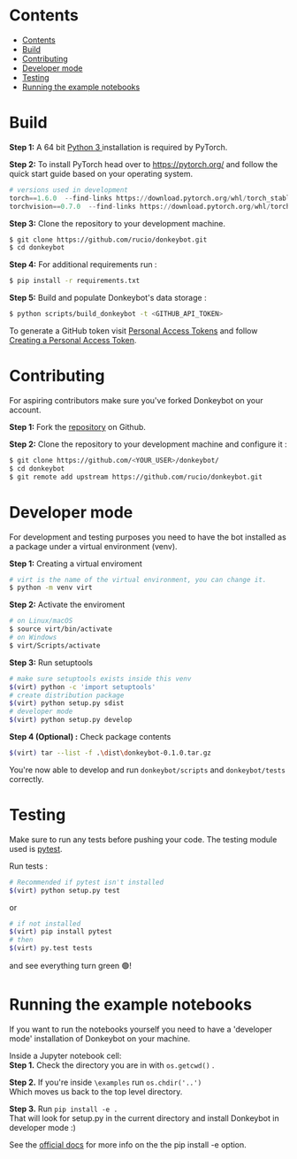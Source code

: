 # Contents
- [Contents](#contents)
- [Build](#build)
- [Contributing](#contributing)
- [Developer mode](#developer-mode)
- [Testing](#testing)
- [Running the example notebooks](#running-the-example-notebooks)

# Build
**Step 1:**  A 64 bit [Python 3 ](https://www.python.org/downloads/windows/) installation is required by PyTorch.
   
**Step 2:** To install PyTorch head over to https://pytorch.org/ and follow the quick start guide based on your operating system.  
``` python
# versions used in development 
torch==1.6.0  --find-links https://download.pytorch.org/whl/torch_stable.html
torchvision==0.7.0  --find-links https://download.pytorch.org/whl/torch_stable.html
```

**Step 3:** Clone the repository to your development machine.
``` bash
$ git clone https://github.com/rucio/donkeybot.git
$ cd donkeybot
```

**Step 4:** For additional requirements run :
``` bash
$ pip install -r requirements.txt
``` 
    
**Step 5:** Build and populate Donkeybot's data storage :  
``` bash
$ python scripts/build_donkeybot -t <GITHUB_API_TOKEN>
```
To generate a GitHub token visit [Personal Access Tokens](https://github.com/settings/tokens) and follow [Creating a Personal Access Token](https://docs.github.com/en/github/authenticating-to-github/creating-a-personal-access-token).


# Contributing
For aspiring contributors make sure you've forked Donkeybot on your account.

**Step 1:**  Fork the [repository](https://github.com/rucio/donkeybot) on Github.

**Step 2:** Clone the repository to your development machine and configure it :
``` bash
$ git clone https://github.com/<YOUR_USER>/donkeybot/
$ cd donkeybot
$ git remote add upstream https://github.com/rucio/donkeybot.git
```

# Developer mode

For development and testing purposes you need to have the bot installed as a package under a virtual environment (venv).

**Step 1:** Creating a virtual enviroment   
``` bash 
# virt is the name of the virtual environment, you can change it.
$ python -m venv virt 
```

**Step 2:** Activate the enviroment   
``` bash
# on Linux/macOS
$ source virt/bin/activate
# on Windows
$ virt/Scripts/activate
```

**Step 3:** Run setuptools   
``` bash
# make sure setuptools exists inside this venv
$(virt) python -c 'import setuptools'
# create distribution package
$(virt) python setup.py sdist 
# developer mode
$(virt) python setup.py develop
```

**Step 4 (Optional) :**  Check package contents   
``` bash
$(virt) tar --list -f .\dist\donkeybot-0.1.0.tar.gz
```

You're now able to develop and run `donkeybot/scripts` and `donkeybot/tests` correctly.

# Testing
Make sure to run any tests before pushing your code. The testing module used is [pytest](https://docs.pytest.org/en/stable/).  

Run tests :  
``` bash
# Recommended if pytest isn't installed 
$(virt) python setup.py test
```
or 
``` bash
# if not installed
$(virt) pip install pytest 
# then
$(virt) py.test tests
```
and see everything turn green 🟢!

# Running the example notebooks

If you want to run the notebooks yourself you need to have a 'developer mode' installation of Donkeybot on your machine.

Inside a Jupyter notebook cell:   
**Step 1.** Check the directory you are in with `os.getcwd()` .    

**Step 2.** If you're inside `\examples` run `os.chdir('..')`  
Which moves us back to the top level directory.   

**Step 3.** Run `pip install -e .`   
That will look for setup.py in the current directory and install Donkeybot in developer mode :)   

See the [official docs](https://pip.pypa.io/en/stable/reference/pip_install/#editable-installs) for more info on the the pip install -e option.

